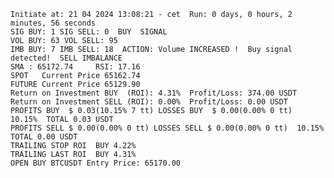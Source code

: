     Initiate at: 21 04 2024 13:08:21 - cet  Run: 0 days, 0 hours, 2 minutes, 56 seconds
    SIG BUY: 1 SIG SELL: 0  BUY  SIGNAL
    VOL BUY: 63 VOL SELL: 95
    IMB BUY: 7 IMB SELL: 18  ACTION: Volume INCREASED !  Buy signal detected!  SELL IMBALANCE
    SMA : 65172.74     RSI: 17.16
    SPOT   Current Price 65162.74
    FUTURE Current Price 65129.90
    Return on Investment BUY  (ROI): 4.31%  Profit/Loss: 374.00 USDT
    Return on Investment SELL (ROI): 0.00%  Profit/Loss: 0.00 USDT
    PROFITS BUY  $ 0.03(10.15% 7 tt) LOSSES BUY  $ 0.00(0.00% 0 tt)  10.15%  TOTAL 0.03 USDT
    PROFITS SELL $ 0.00(0.00% 0 tt) LOSSES SELL $ 0.00(0.00% 0 tt)  10.15%  TOTAL 0.00 USDT
    TRAILING STOP ROI  BUY 4.22%
    TRAILING LAST ROI  BUY 4.31%
    OPEN BUY BTCUSDT Entry Price: 65170.00
